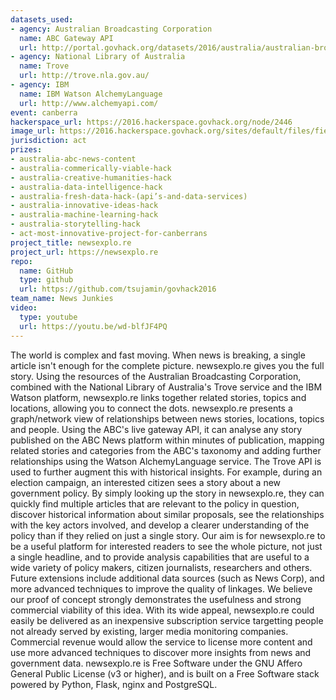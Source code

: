 ```yaml
---
datasets_used:
- agency: Australian Broadcasting Corporation
  name: ABC Gateway API
  url: http://portal.govhack.org/datasets/2016/australia/australian-broadcasting-corporation/abc-gateway-api.html
- agency: National Library of Australia
  name: Trove
  url: http://trove.nla.gov.au/
- agency: IBM
  name: IBM Watson AlchemyLanguage
  url: http://www.alchemyapi.com/
event: canberra
hackerspace_url: https://2016.hackerspace.govhack.org/node/2446
image_url: https://2016.hackerspace.govhack.org/sites/default/files/field/image/logo_300dpi.png
jurisdiction: act
prizes:
- australia-abc-news-content
- australia-commerically-viable-hack
- australia-creative-humanities-hack
- australia-data-intelligence-hack
- australia-fresh-data-hack-(api’s-and-data-services)
- australia-innovative-ideas-hack
- australia-machine-learning-hack
- australia-storytelling-hack
- act-most-innovative-project-for-canberrans
project_title: newsexplo.re
project_url: https://newsexplo.re
repo:
  name: GitHub
  type: github
  url: https://github.com/tsujamin/govhack2016
team_name: News Junkies
video:
  type: youtube
  url: https://youtu.be/wd-blfJF4PQ
---
```


The world is complex and fast moving. When news is breaking, a single article isn't enough for the complete picture.
newsexplo.re gives you the full story. Using the resources of the Australian Broadcasting Corporation, combined with the National Library of Australia's Trove service and the IBM Watson platform, newsexplo.re links together related stories, topics and locations, allowing you to connect the dots.
newsexplo.re presents a graph/network view of relationships between news stories, locations, topics and people. Using the ABC's live gateway API, it can analyse any story published on the ABC News platform within minutes of publication, mapping related stories and categories from the ABC's taxonomy and adding further relationships using the Watson AlchemyLanguage service. The Trove API is used to further augment this with historical insights.
For example, during an election campaign, an interested citizen sees a story about a new government policy. By simply looking up the story in newsexplo.re, they can quickly find multiple articles that are relevant to the policy in question, discover historical information about similar proposals, see the relationships with the key actors involved, and develop a clearer understanding of the policy than if they relied on just a single story.
Our aim is for newsexplo.re to be a useful platform for interested readers to see the whole picture, not just a single headline, and to provide analysis capabilities that are useful to a wide variety of policy makers, citizen journalists, researchers and others. Future extensions include additional data sources (such as News Corp), and more advanced techniques to improve the quality of linkages.
We believe our proof of concept strongly demonstrates the usefulness and strong commercial viability of this idea. With its wide appeal, newsexplo.re could easily be delivered as an inexpensive subscription service targetting people not already served by existing, larger media monitoring companies. Commercial revenue would allow the service to license more content and use more advanced techniques to discover more insights from news and government data.
newsexplo.re is Free Software under the GNU Affero General Public License (v3 or higher), and is built on a Free Software stack powered by Python, Flask, nginx and PostgreSQL.